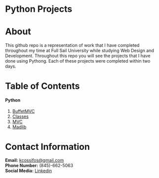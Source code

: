 # Python Projects

# About  
This github repo is a representation of work that I have completed throughout my time at Full Sail University while studying Web Design and Development. Throughout this repo you will see the projects that I have done using Pythong. Each of these projects were completed within two days.

# Table of Contents  

#### Python
1) [BuffetMVC](https://github.com/kcossifos/Python/tree/master/BuffetMVC)  
2) [Classes](https://github.com/kcossifos/Python/tree/master/Classes)    
3) [MVC](https://github.com/kcossifos/Python/tree/master/MVC)    
4) [Madlib](https://github.com/kcossifos/Python/tree/master/Madlib)    


# Contact Information    
**Email:** kcossifos@gmail.com  
**Phone Number:** (845)-662-5063  
**Social Media:** [Linkedin](https://www.linkedin.com/in/kcossifos/)  

